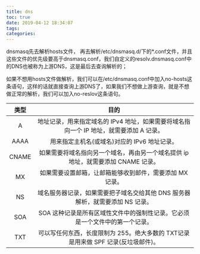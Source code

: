 ```yaml
---
title: dns
toc: true
date: 2019-04-12 18:34:07
tags:
categories:
---
```

dnsmasq先去解析hosts文件， 再去解析/etc/dnsmasq.d/下的*.conf文件，并且这些文件的优先级要高于dnsmasq.conf，我们自定义的resolv.dnsmasq.conf中的DNS也被称为上游DNS，这是最后去查询解析的；

如果不想用hosts文件做解析，我们可以在/etc/dnsmasq.conf中加入no-hosts这条语句，这样的话就直接查询上游DNS了，如果我们不想做上游查询，就是不想做正常的解析，我们可以加入no-reslov这条语句。

|类型|目的|
|:---:|:---:|
|A|地址记录，用来指定域名的 IPv4 地址，如果需要将域名指向一个 IP 地址，就需要添加 A 记录。|
|AAAA|用来指定主机名(或域名)对应的 IPv6 地址记录。|
|CNAME|如果需要将域名指向另一个域名，再由另一个域名提供 ip 地址，就需要添加 CNAME 记录。|
|MX|如果需要设置邮箱，让邮箱能够收到邮件，需要添加 MX 记录。|
|NS|域名服务器记录，如果需要把子域名交给其他 DNS 服务器解析，就需要添加 NS 记录。|
|SOA|SOA 这种记录是所有区域性文件中的强制性记录。它必须是一个文件中的第一个记录。|
|TXT|可以写任何东西，长度限制为 255。绝大多数的 TXT记录是用来做 SPF 记录(反垃圾邮件)。|
